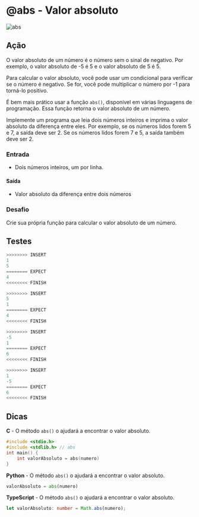 # @abs - Valor absoluto

![abs](https://raw.githubusercontent.com/qxcodefup/arcade/master/base/abs/cover.jpg)

## Ação

O valor absoluto de um número é o número sem o sinal de negativo. Por exemplo, o valor absoluto de -5 é 5 e o valor absoluto de 5 é 5.

Para calcular o valor absoluto, você pode usar um condicional para verificar se o número é negativo. Se for, você pode multiplicar o número por -1 para torná-lo positivo.

É bem mais prático usar a função `abs()`, disponível em várias linguagens de programação. Essa função retorna o valor absoluto de um número.

Implemente um programa que leia dois números inteiros e imprima o valor absoluto da diferença entre eles. Por exemplo, se os números lidos forem 5 e 7, a saída deve ser 2. Se os números lidos forem 7 e 5, a saída também deve ser 2.

### Entrada

- Dois números inteiros, um por linha.

#### Saída

- Valor absoluto da diferença entre dois números

### Desafio

Crie sua própria função para calcular o valor absoluto de um número.

## Testes

```py
>>>>>>>> INSERT
1
5
======== EXPECT
4
<<<<<<<< FINISH
```

```py
>>>>>>>> INSERT
5
1
======== EXPECT
4
<<<<<<<< FINISH
```

```py
>>>>>>>> INSERT
-5
1
======== EXPECT
6
<<<<<<<< FINISH
```

```py
>>>>>>>> INSERT
1
-5
======== EXPECT
6
<<<<<<<< FINISH

```

## Dicas

**C** - O método `abs()` o ajudará a encontrar o valor absoluto.

```c
#include <stdio.h>
#include <stdlib.h> // abs
int main() {
    int valorAbsoluto = abs(numero)
}
```

**Python** - O método `abs()` o ajudará a encontrar o valor absoluto.

```py
valorAbsoluto = abs(numero)
```

**TypeScript** -  O método `abs()` o ajudará a encontrar o valor absoluto.

```ts
let valorAbsoluto: number = Math.abs(numero);
```

